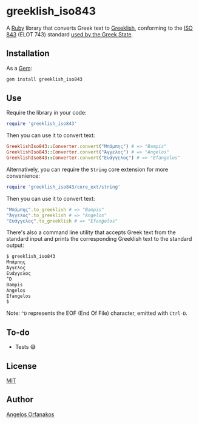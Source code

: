 # greeklish_iso843

A [Ruby][] library that converts Greek text to [Greeklish][], conforming to the
[ISO 843][] (ELOT 743) standard [used by the Greek State][state].

[Ruby]: https://www.ruby-lang.org/en/
[Greeklish]: https://en.wikipedia.org/wiki/Greeklish
[ISO 843]: https://www.iso.org/standard/5215.html
[state]: http://www.passport.gov.gr/passports/GrElotConverter/GrElotConverter.html

## Installation

As a [Gem][]:

```sh
gem install greeklish_iso843
```

[Gem]: https://rubygems.org/gems/greeklish_iso843/

## Use

Require the library in your code:

```ruby
require 'greeklish_iso843'
```

Then you can use it to convert text:

```ruby
GreeklishIso843::Converter.convert("Μπάμπης") # => "Bampis"
GreeklishIso843::Converter.convert("Άγγελος") # => "Angelos"
GreeklishIso843::Converter.convert("Ευάγγελος") # => "Efangelos"
```

Alternatively, you can require the `String` core extension for more convenience:

```ruby
require 'greeklish_iso843/core_ext/string'
```

Then you can use it to convert text:

```ruby
"Μπάμπης".to_greeklish # => "Bampis"
"Άγγελος".to_greeklish # => "Angelos"
"Ευάγγελος".to_greeklish # => "Efangelos"
```

There's also a command line utility that accepts Greek text from the standard
input and prints the corresponding Greeklish text to the standard output:

```sh
$ greeklish_iso843
Μπάμπης
Άγγελος
Ευάγγελος
^D
Bampis
Angelos
Efangelos
$
```

Note: `^D` represents the EOF (End Of File) character, emitted with `Ctrl-D`.

## To-do

- Tests 😅

## License

[MIT](https://github.com/agorf/greeklish_iso843/blob/master/LICENSE.txt)

## Author

[Angelos Orfanakos](https://angelos.dev/)
